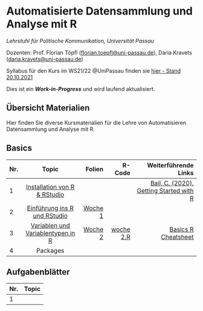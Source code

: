 # Automatisierte Datensammlung und Analyse mit R

*Lehrstuhl für Politische Kommunikation, Universität Passau* 

Dozenten: Prof. Florian Töpfl (<florian.toepfl@uni-passau.de>), Daria Kravets (<daria.kravets@uni-passau.de>)


Syllabus für den Kurs im WS21/22 @UniPassau finden sie [hier - Stand 20.10.2021](https://github.com/polcomm-passau/computational-methods-kurs/files/7381107/2021_10_20_Seminarplan_Datensammlung%2BUebung_neu.pdf)

  
Dies ist ein ***Work-in-Progress*** und wird laufend aktualisiert.

Übersicht Materialien
---------------

Hier finden Sie diverse Kursmaterialien für die Lehre von Automatisieren Datensammlung und Analyse mit R. 

## Basics  

| Nr.  | Topic       | Folien | R-Code |Weiterführende Links |
| -----|:-----------:| ------:|-------:|--------------------:|
| 1    | [Installation von R & RStudio](https://github.com/polcomm-passau/computational-methods-kurs/blob/main/tutorials/installation.md)| | |[Bail, C. (2020). Getting Started with R](https://www.youtube.com/watch?v=oFv25YAWSNc)|
| 2    | [Einführung ins R und RStudio](https://github.com/polcomm-passau/computational-methods-kurs/blob/main/tutorials/basics_R_woche1.md)| [Woche 1](https://github.com/polcomm-passau/computational-methods-kurs/files/7390878/Sitzung.1_.WU.Programmieren.fur.KoWi.pdf)| ||
| 3    | [Variablen und Variablentypen in R](https://github.com/polcomm-passau/computational-methods-kurs/blob/main/tutorials/variablen.md) |  [Woche 2](https://github.com/polcomm-passau/computational-methods-kurs/files/7441299/Sitzung.2_.WU.Programmieren.fur.KoWi.pdf) | [woche 2.R](https://github.com/polcomm-passau/computational-methods-kurs/blob/main/tutorials/woche%202.R) | [Basics R Cheatsheet](https://github.com/rstudio/cheatsheets/blob/main/base-r.pdf)              |
| 4    | Packages |         |                     |


## Aufgabenblätter

| Nr.  | Topic       |
| -----|:-----------:|
|    1 |             |

